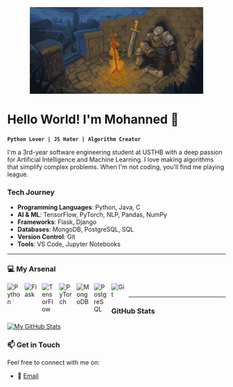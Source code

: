 <div id="header" align="center">
  <img src="dark-souls-bonfire.gif" width="400" height="200"/>
</div>


# Hello World! I'm Mohanned 👾

**`Python Lover | JS Hater | Algorithm Creator`**

I'm a 3rd-year software engineering student at USTHB with a deep passion for Artificial Intelligence and Machine Learning. I love making algorithms that simplify complex problems. When I'm not coding, you'll find me playing league.

### Tech Journey

- **Programming Languages**: Python, Java, C
- **AI & ML**: TensorFlow, PyTorch, NLP, Pandas, NumPy
- **Frameworks**: Flask, Django
- **Databases**: MongoDB, PostgreSQL, SQL
- **Version Control**: Git
- **Tools**: VS Code, Jupyter Notebooks

---

### 💻 My Arsenal

<img align="left" alt="Python" width="30px" style="padding-right:10px;" src="https://cdn.jsdelivr.net/gh/devicons/devicon/icons/python/python-original.svg" />
<img align="left" alt="Flask" width="30px" style="padding-right:10px;" src="https://cdn.jsdelivr.net/gh/devicons/devicon/icons/flask/flask-original.svg" />
<img align="left" alt="TensorFlow" width="30px" style="padding-right:10px;" src="https://cdn.jsdelivr.net/gh/devicons/devicon/icons/tensorflow/tensorflow-original.svg" />
<img align="left" alt="PyTorch" width="30px" style="padding-right:10px;" src="https://cdn.jsdelivr.net/gh/devicons/devicon/icons/pytorch/pytorch-original.svg" />
<img align="left" alt="MongoDB" width="30px" style="padding-right:10px;" src="https://cdn.jsdelivr.net/gh/devicons/devicon/icons/mongodb/mongodb-original.svg" />
<img align="left" alt="PostgreSQL" width="30px" style="padding-right:10px;" src="https://cdn.jsdelivr.net/gh/devicons/devicon/icons/postgresql/postgresql-original.svg" />
<img align="left" alt="Git" width="30px" style="padding-right:10px;" src="https://cdn.jsdelivr.net/gh/devicons/devicon/icons/git/git-original.svg" />

<br />

---

### GitHub Stats

[![My GitHub Stats](https://github-readme-stats.vercel.app/api?username=your-github-username&show_icons=true&hide=contribs&theme=react)](https://github.com/Mohanned29)


### 📫 Get in Touch

Feel free to connect with me on:

- 📧 [Email](mezh2911@gmail.com)
